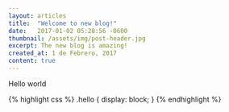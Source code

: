 ```yaml
---
layout: articles
title:  "Welcome to new blog!"
date:   2017-01-02 05:28:56 -0600
thumbnail: /assets/img/post-header.jpg
excerpt: The new blog is amazing!
created_at: 1 de Febrero, 2017
content: true
---
```


Hello world

{% highlight css %}
.hello {
    display: block;
}
{% endhighlight %}